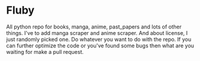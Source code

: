 # Fluby
All python repo for books, manga, anime, past_papers and lots of other things. I've to add manga scraper and anime scraper. And about license, I just randomly picked one. Do whatever you want to do with the repo.
If you can further optimize the code or you've found some bugs then what are you waiting for make a pull request.
